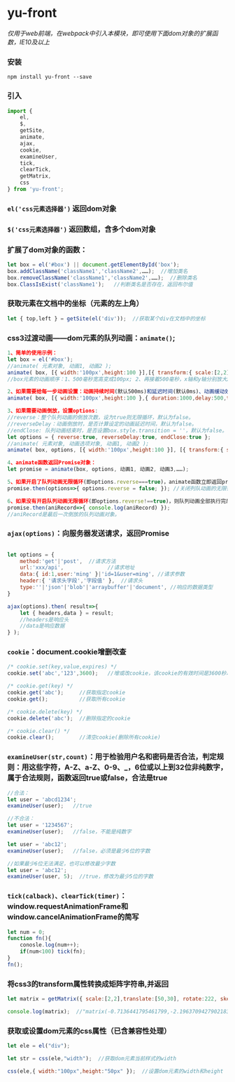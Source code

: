 # yu-front
  *仅用于web前端，在webpack中引入本模块，即可使用下面dom对象的扩展函数，IE10及以上*
  
### 安装
```
npm install yu-front --save
```
  
### 引入
```javascript
import { 
    el,
    $,
    getSite,
    animate,
    ajax, 
    cookie, 
    examineUser,
    tick,
    clearTick,
    getMatrix,
    css
} from 'yu-front';
```

### `el('css元素选择器')` 返回dom对象

### `$('css元素选择器')` 返回数组，含多个dom对象

### 扩展了dom对象的函数：
```javascript
let box = el('#box') || document.getElementById('box');
box.addClassName('className1','className2',……);  //增加类名
box.removeClassName('className1','className2',……);  //删除类名
box.ClassIsExist('className1');   //判断类名是否存在，返回布尔值
```

### 获取元素在文档中的坐标（元素的左上角）
```javascript
let { top,left } = getSite(el('div'));  //获取某个div在文档中的坐标
```

### css3过渡动画——dom元素的队列动画：`animate()`;
```javascript
1、简单的使用示例：
let box = el('#box');
//animate( 元素对象, 动画1, 动画2 );
animate( box, [{ width:'100px',height:100 }],[{ transform:{ scale:[2,2],translate:['100%','100%'] } }] );
//box元素的动画顺序：1、500毫秒宽高变成100px; 2、再接着500毫秒，x轴和y轴分别放大2倍、偏移100%;

2、如果需要给每一步动画设置：动画持续时间(默认500ms)和延迟时间(默认0ms)、动画缓动效果(默认ease-out)，如下例：
animate( box, [{ width:'100px',height:100 },{ duration:1000,delay:500,timing:'ease-out' }], [{ transform:{ scale:[2,2],translate:['100%','100%'] } },{ duration:2000,delay:1000 }] );

3、如果需要动画倒放，设置options:
//reverse：整个队列动画的倒放次数，设为true则无限循环，默认为false。
//reverseDelay：动画倒放时，是否计算设定的动画延迟时间，默认为false。
//endClose: 队列动画结束时，是否设置box.style.transition = ''，默认为false。
let options = { reverse:true, reverseDelay:true, endClose:true };
//animate( 元素对象, 动画选项对象, 动画1, 动画2 );
animate( box, options, [{ width:'100px',height:100 }], [{ transform:{ scale:[2,2],translate:['100%','100%'] } }] );

4、animate函数返回Promise对象：
let promise = animate(box, options, 动画1, 动画2, 动画3,……);

5、如果开启了队列动画无限循环(即options.reverse===true)，animate函数立即返回promise，promise的resolve函数的参数是options对象，设置options.reverse=false可以关闭队列动画的无限循环，如下：
promise.then(options=>{ options.reverse = false; }); //关闭列队动画的无限循环

6、如果没有开启队列动画无限循环(即options.reverse!==true)，则队列动画全部执行完后，才返回promise，promise的resolve函数的参数是队列动画对象。
promise.then(aniRecord=>{ console.log(aniRecord) });
//aniRecord是最后一次倒放的队列动画对象。

```

### `ajax(options)`：向服务器发送请求，返回Promise
```javascript

let options = {
	method:'get'|'post',  //请求方法
	url:'xxx/api',   			//请求地址
	data:{ id:1,user:'ming' }|'id=1&user=ming', //请求参数
	header:{ '请求头字段','字段值' },  //请求头
	type:''|'json'|'blob'|'arraybuffer'|'document', //响应的数据类型
}

ajax(options).then( result=>{
    let { headers,data } = result;
    //headers是响应头
    //data是响应数据
} );
```
  
### `cookie`：document.cookie增删改查
```javascript
/* cookie.set(key,value,expires) */
cookie.set('abc','123',3600);   //增或改cookie，该cookie的有效时间是3600秒以内

/* cookie.get(key) */
cookie.get('abc');     //获取指定cookie
cookie.get();          //获取所有cookie

/* cookie.delete(key) */
cookie.delete('abc');  //删除指定的cookie

/* cookie.clear() */
cookie.clear();        //清空cookie(删除所有cookie)
```

### `examineUser(str,count)`：用于检验用户名和密码是否合法，判定规则：用这些字符，A-Z、a-Z、0-9、_，6位或以上到32位非纯数字，属于合法规则，函数返回true或false，合法是true
```javascript
//合法：
let user = 'abcd1234';
examineUser(user);   //true

//不合法：
let user = '1234567';
examineUser(user);   //false，不能是纯数字

let user = 'abc12';
examineUser(user);   //false，必须是最少6位的字数

//如果最少6位无法满足，也可以修改最少字数
let user = 'abc12';
examineUser(user, 5);  //true，修改为最少5位的字数
```

### `tick(calback)、clearTick(timer)`：window.requestAnimationFrame和window.cancelAnimationFrame的简写
```javascript
let num = 0;
function fn(){
    conosle.log(num++);
    if(num<100) tick(fn);
}
fn();
```

### 将css3的transform属性转换成矩阵字符串,并返回
```javascript
let matrix = getMatrix({ scale:[2,2],translate:[50,30], rotate:222, skew:[45,30] });

console.log(matrix);  //"matrix(-0.7136441795461799,-2.1963709427902183,-0.1480284382370718,-2.8245508636725045,100,60)"
```


### 获取或设置dom元素的css属性（已含兼容性处理）
```javascript
let ele = el("div");

let str = css(ele,"width");  //获取dom元素当前样式的width

css(ele,{ width:"100px",height:"50px" });  //设置dom元素的width和height
```